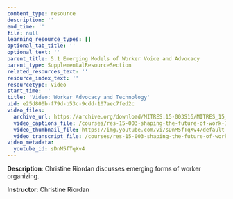 ```yaml
---
content_type: resource
description: ''
end_time: ''
file: null
learning_resource_types: []
optional_tab_title: ''
optional_text: ''
parent_title: 5.1 Emerging Models of Worker Voice and Advocacy
parent_type: SupplementalResourceSection
related_resources_text: ''
resource_index_text: ''
resourcetype: Video
start_time: ''
title: 'Video: Worker Advocacy and Technology'
uid: e25d800b-f79d-b53c-9cdd-107aec7fed2c
video_files:
  archive_url: https://archive.org/download/MITRES.15-003S16/MITRES_15_003S16_5-1-3_360p.mp4
  video_captions_file: /courses/res-15-003-shaping-the-future-of-work-15-662x-spring-2016/f34e2fd61f6d587897ff60108078023e_sDnM5fTqXv4.vtt
  video_thumbnail_file: https://img.youtube.com/vi/sDnM5fTqXv4/default.jpg
  video_transcript_file: /courses/res-15-003-shaping-the-future-of-work-15-662x-spring-2016/3de09e7a32b826014e3723634c486651_sDnM5fTqXv4.pdf
video_metadata:
  youtube_id: sDnM5fTqXv4
---
```


**Description**: Christine Riordan discusses emerging forms of worker organizing.

**Instructor**: Christine Riordan